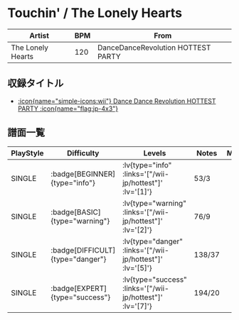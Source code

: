 # Touchin' / The Lonely Hearts

|Artist|BPM|From|
|------|---|----|
|The Lonely Hearts|120|DanceDanceRevolution HOTTEST PARTY|

## 収録タイトル

- [ :icon{name="simple-icons:wii"} Dance Dance Revolution HOTTEST PARTY :icon{name="flag:jp-4x3"} ](/wii-jp/hottest)

## 譜面一覧

|PlayStyle|Difficulty|Levels|Notes|Movie|
|---------|----------|------|-----|-----|
|SINGLE| :badge[BEGINNER]{type="info"} | :lv{type="info" :links='["/wii-jp/hottest"]' :lv='[1]'} |53/3||
|SINGLE| :badge[BASIC]{type="warning"} | :lv{type="warning" :links='["/wii-jp/hottest"]' :lv='[2]'} |76/9||
|SINGLE| :badge[DIFFICULT]{type="danger"} | :lv{type="danger" :links='["/wii-jp/hottest"]' :lv='[5]'} |138/37||
|SINGLE| :badge[EXPERT]{type="success"} | :lv{type="success" :links='["/wii-jp/hottest"]' :lv='[7]'} |194/20||
